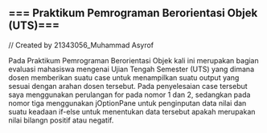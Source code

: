 ## === Praktikum Pemrograman Berorientasi Objek (UTS)===

// Created by 21343056_Muhammad Asyrof

  Pada Praktikum Pemrograman Berorientasi Objek kali ini merupakan bagian evaluasi mahasiswa mengenai Ujian Tengah Semester (UTS) yang dimana dosen memberikan suatu case untuk menampilkan suatu output yang sesuai dengan arahan dosen tersebut. Pada penyelesaian case tersebut saya menggunakan perulangan for pada nomor 1 dan 2, sedangkan pada nomor tiga menggunakan jOptionPane untuk penginputan data nilai dan suatu keadaan if-else untuk menentukan data tersebut apakah merupakan nilai bilangn positif atau negatif.
